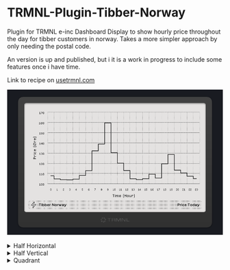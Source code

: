 # TRMNL-Plugin-Tibber-Norway
Plugin for TRMNL e-inc Dashboard Display to show hourly price throughout the day for tibber customers in norway. Takes a more simpler approach by only needing the postal code.

An version is up and published, but i it is a work in progress to include some features once i have time.

Link to recipe on [usetrmnl.com](https://usetrmnl.com/recipes/135286/)

![preview full](assets/full.png)


<details>
<summary>Half Horizontal</summary>
  
![half horizontal](assets/half_horizontal.png)
</details>


<details>
<summary>Half Vertical</summary>
  
![half vertical](assets/half_vertical.png)
</details>


<details>
<summary>Quadrant</summary>
  
![quadrant](assets/quadrant.png)
</details>

